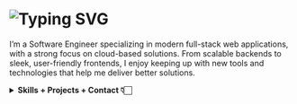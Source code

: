 <h1>
  <picture>
    <source media="(prefers-color-scheme: dark)" srcset="https://readme-typing-svg.demolab.com?font=Mona+Sans&weight=600&size=36&duration=1000&pause=1000&color=FFFFFF&background=0D1117&vCenter=true&repeat=false&width=175&lines=%F0%9F%91%8B%F0%9F%8F%BB+Hello!;+I%E2%80%99m+Cal.">
    <source media="(prefers-color-scheme: light)" srcset="https://readme-typing-svg.demolab.com?font=Mona+Sans&weight=600&size=36&duration=1000&pause=1000&color=1F2429&background=FFFFFF&vCenter=true&repeat=false&width=175&lines=%F0%9F%91%8B%F0%9F%8F%BB+Hello!;+I%E2%80%99m+Cal.">
    <img src="https://readme-typing-svg.demolab.com?font=Mona+Sans&weight=600&size=36&duration=1000&pause=1000&color=1F2429&background=FFFFFF&vCenter=true&repeat=false&width=175&lines=%F0%9F%91%8B%F0%9F%8F%BB+Hello!;+I%E2%80%99m+Cal." alt="Typing SVG" />
  </picture>
</h1>

<p>
I’m a Software Engineer specializing in modern full-stack web applications, with a strong focus on cloud-based solutions. From scalable backends to sleek, user-friendly frontends, I enjoy keeping up with new tools and technologies that help me deliver better solutions.
</p>

<details>
  <summary>
    <strong>Skills + Projects + Contact 👇🏻</strong>
  </summary>
  
  <h3>🛠️ Skills & Technologies</h3>

  - **Frontend**: React, Angular, TypeScript, JavaScript  
  - **Backend**: .NET, Python, REST APIs, GraphQL  
  - **Databases**: SQL Server, PostgreSQL  
  - **Cloud & DevOps**:  
    - AWS: Lambda, Step Functions, SQS, RDS, EC2, S3, CloudFormation, CDK  
    - Azure: Functions, App Service, Service Bus, Event Hubs, Key Vault, Blob/Files, Virtual Networks  
    - CI/CD pipelines, containerization, serverless, infrastructure as code  

  <h3>🚀 Featured Projects</h3>
  
  - [Nano-Banana-Worker](https://github.com/calgod/Nano-Banana-Worker) – Serverless experiment with Cloudflare Workers + Google Gen AI SDK  
  - [ConcertCalendar](https://github.com/calgod/ConcertCalendar) – React app for tracking concerts, Cloudflare Worker backend
  
  > Most of my work lives in private repositories, but you can check out some of my side projects above!
  
  <h3>💬 About Me</h3>
  
  Outside of coding, I love concerts, discovering music, rock climbing, running, trivia, and hanging with friends.
  
  <h3>📫 Get in Touch</h3>
  
  - Email: me@calgod.com  
  - LinkedIn: [linkedin.com/in/calgod/](https://www.linkedin.com/in/calgod/)
  
  _Thanks for stopping by!_ 

  <img src="https://github.com/user-attachments/assets/9575c09a-5fe3-4552-88f7-503f5aecdf0e" width="80" alt="Me clapping GIF"> 
</details>
